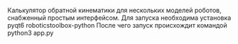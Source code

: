 Калькулятор обратной кинематики для нескольких моделей роботов, снабженный простым интерфейсом.
Для запуска необходима установка 
pyqt6
roboticstoolbox-python
После чего запуск происхождит командой 
python3 app.py
